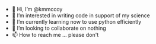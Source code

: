 - 👋 Hi, I’m @kmmccoy
- 👀 I’m interested in writing code in support of my science 
- 🌱 I’m currently learning now to use python efficiently
- 💞️ I’m looking to collaborate on nothing
- 📫 How to reach me ... please don't

<!---
kmmccoy/kmmccoy is a ✨ special ✨ repository because its `README.md` (this file) appears on your GitHub profile.
You can click the Preview link to take a look at your changes.
--->
